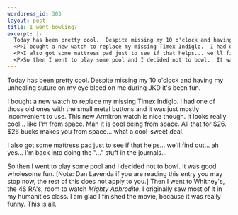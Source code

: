 ```yaml
--- 
wordpress_id: 303
layout: post
title: I went bowling?
excerpt: |-
  Today has been pretty cool.  Despite missing my 10 o'clock and having my unhealing suture on my eye bleed on me during JKD it's been fun.
  <P>I bought a new watch to replace my missing Timex Indiglo.  I had one of those old ones with the small metal buttons and it was just mostly inconvenient to use.  This new Armitron watch is nice though.  It looks really cool... like I'm from space.  Man it is cool being from space.  All that for $26.  $26 bucks makes you from space... what a cool-sweet deal.
  <P>I also got some mattress pad just to see if that helps... we'll find out... ah yes... I'm back into doing the "..." stuff in the journals...
  <P>So then I went to play some pool and I decided not to bowl.  It was good wholesome fun.  [Note: Dan Lavenda if you are reading this entry you may stop now, the rest of this does not apply to you.] Then I went to Whitney's, the 4S RA's, room to watch <I>Mighty Aphrodite</I>.  I originally saw most of it in my humanities class.  I am glad I finished the movie, because it was really funny.  This is all.
---
```

Today has been pretty cool.  Despite missing my 10 o'clock and having my unhealing suture on my eye bleed on me during JKD it's been fun.
<P>I bought a new watch to replace my missing Timex Indiglo.  I had one of those old ones with the small metal buttons and it was just mostly inconvenient to use.  This new Armitron watch is nice though.  It looks really cool... like I'm from space.  Man it is cool being from space.  All that for $26.  $26 bucks makes you from space... what a cool-sweet deal.
<P>I also got some mattress pad just to see if that helps... we'll find out... ah yes... I'm back into doing the "..." stuff in the journals...
<P>So then I went to play some pool and I decided not to bowl.  It was good wholesome fun.  [Note: Dan Lavenda if you are reading this entry you may stop now, the rest of this does not apply to you.] Then I went to Whitney's, the 4S RA's, room to watch <I>Mighty Aphrodite</I>.  I originally saw most of it in my humanities class.  I am glad I finished the movie, because it was really funny.  This is all.
